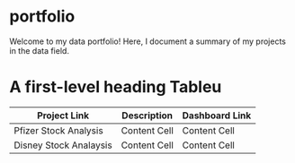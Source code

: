 # portfolio
Welcome to my data portfolio! Here, I document a summary of my projects in the data field.

# A first-level heading Tableu
| Project Link  | Description |Dashboard Link |
| ------------- | ------------- |------------- |
| Pfizer Stock Analysis  | Content Cell  |Content Cell  |
| Disney Stock Analaysis  | Content Cell  |Content Cell  |
